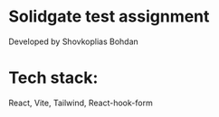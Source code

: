 # Solidgate test assignment

Developed by Shovkoplias Bohdan

# Tech stack:
React, Vite, Tailwind, React-hook-form
